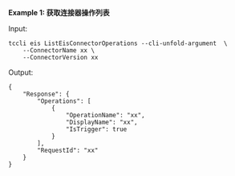 **Example 1: 获取连接器操作列表**



Input: 

```
tccli eis ListEisConnectorOperations --cli-unfold-argument  \
    --ConnectorName xx \
    --ConnectorVersion xx
```

Output: 
```
{
    "Response": {
        "Operations": [
            {
                "OperationName": "xx",
                "DisplayName": "xx",
                "IsTrigger": true
            }
        ],
        "RequestId": "xx"
    }
}
```

